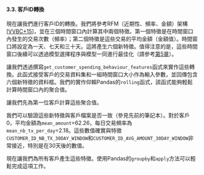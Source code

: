 #### 3.3. 客戶ID轉換

現在讓我們進行客戶ID的轉換。我們將參考RFM（近期性、頻率、金額）架構[[VVBC+15](https://fraud-detection-handbook.github.io/fraud-detection-handbook/Chapter_References/bibliography.html#id65)]，並在三個時間窗口內計算其中兩個特徵。第一個特徵是在時間窗口內發生的交易次數（頻率）；第二個特徵是這些交易的平均金額（金額值）。時間窗口將設定為一天、七天和三十天。這將產生六個新特徵。值得注意的是，這些時間窗口後續可以透過模型選擇程序與模型一同進行最佳化（請參考[第5章](https://fraud-detection-handbook.github.io/fraud-detection-handbook/Chapter_5_ModelValidationAndSelection/ModelSelection.html#model-selection)）。

讓我們透過撰寫`get_customer_spending_behaviour_features`函式來實作這些轉換。此函式接受客戶的交易資料集和一組時間窗口大小作為輸入參數，並回傳包含六個新特徵的資料框。我們的實作仰賴Pandas的`rolling`函式，該函式能夠輕鬆計算時間窗口內的聚合值。

讓我們先為第一位客戶計算這些聚合值。

我們可以驗證這些新特徵與客戶檔案是否一致（參見先前的筆記本）。對於客戶0，平均金額為`mean_amount`=62.26，每日交易頻率為`mean_nb_tx_per_day`=2.18。這些數值確實與特徵`CUSTOMER_ID_NB_TX_30DAY_WINDOW`和`CUSTOMER_ID_AVG_AMOUNT_30DAY_WINDOW`非常接近，特別是在30天後的數值。

現在讓我們為所有客戶產生這些特徵。使用Pandas的`groupby`和`apply`方法可以輕鬆完成這項工作。
